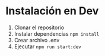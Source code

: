# Instalación en Dev

1. Clonar el repositorio
2. Instalar dependencias `npm install`
3. Crear archivo .env
4. Ejecutar `npm run start:dev`

